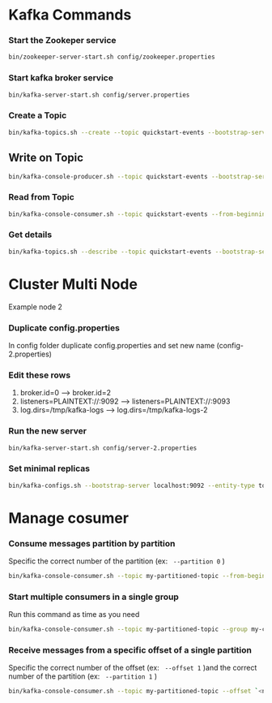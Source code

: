 # Kafka Commands

### Start the Zookeper service
```bash
bin/zookeeper-server-start.sh config/zookeeper.properties
```

### Start kafka broker service
```bash
bin/kafka-server-start.sh config/server.properties
```

### Create a Topic
```bash
bin/kafka-topics.sh --create --topic quickstart-events --bootstrap-server localhost:9092 --replication-factor 1 --partitions 1
```

## Write on Topic
```bash
bin/kafka-console-producer.sh --topic quickstart-events --bootstrap-server localhost:9092
```

### Read from Topic
```bash
bin/kafka-console-consumer.sh --topic quickstart-events --from-beginning --bootstrap-server localhost:9092
```

### Get details
```bash
bin/kafka-topics.sh --describe --topic quickstart-events --bootstrap-server localhost:9092
```


# Cluster Multi Node
Example node 2

### Duplicate config.properties 
In config folder duplicate config.properties and set new name (config-2.properties)

### Edit these rows
1. broker.id=0  --> broker.id=2
1. listeners=PLAINTEXT://:9092 --> listeners=PLAINTEXT://:9093
1. log.dirs=/tmp/kafka-logs --> log.dirs=/tmp/kafka-logs-2

### Run the new server
```bash
bin/kafka-server-start.sh config/server-2.properties
```

### Set minimal replicas
```bash
bin/kafka-configs.sh --bootstrap-server localhost:9092 --entity-type topics --entity-name myTopic --alter --add-config min.insync.replicas=2
```

# Manage cosumer

### Consume messages partition by partition
Specific the correct number of the partition (ex: ``` --partition 0``` )
```bash
bin/kafka-console-consumer.sh --topic my-partitioned-topic --from-beginning --partition `<number>` --bootstrap-server localhost:9092
```

### Start multiple consumers in a single group
Run this command as time as you need
```bash
bin/kafka-console-consumer.sh --topic my-partitioned-topic --group my-consumer-group --bootstrap-server localhost:9092
```

### Receive messages from a specific offset of a single partition
Specific the correct number of the offset (ex: ``` --offset 1``` )and the correct number of the partition (ex: ``` --partition 1``` )
```bash
bin/kafka-console-consumer.sh --topic my-partitioned-topic --offset `<number>` --partition `<number>` --bootstrap-server localhost:9092
```
